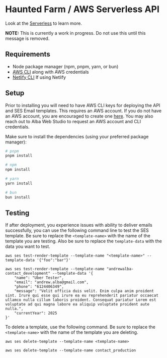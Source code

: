 # Haunted Farm / AWS Serverless API

Look at the [Serverless](https://www.serverless.com/framework/docs) to learn more.

**NOTE:** This is currently a work in progress. Do not use this until this message is removed.

## Requirements

- Node package manager (npm, pnpm, yarn, or bun)
- [AWS CLI](https://aws.amazon.com/cli/) along with AWS credentials
- [Netlify CLI](https://www.netlify.com/platform/core/cli/#install) If using Netlify

## Setup

Prior to installing you will need to have AWS CLI keys for deploying the API and SES Email templates. 
This requires an AWS account. If you do not have an AWS account, you are encouraged to create
one [here](https://aws.amazon.com/free/). 
You may also reach out to Alba Web Studio to request an AWS account and CLI credentials.

Make sure to install the dependencies (using your preferred package manager):

```bash
# pnpm
pnpm install

# npm
npm install

# yarn
yarn install

# bun
bun install
```

## Testing

If after deployment, you experience issues with ability to deliver emails successfully, 
you can use the following command line to test the SES template.
Be sure to replace the `<template-name>` with the name of the template you are testing.
Also be sure to replace the `template-data` with the data you want to test.

```
aws ses test-render-template --template-name "<template-name>" --template-data '{"foo":"bar"}'
```

```
aws ses test-render-template --template-name "andrewalba-contact_development" --template-data '{
    "name": "Uber Tester",
    "email": "andrew.alba@gmail.com",
    "phone": "6124406349",
    "message": "Velit officia duis velit. Enim culpa anim proident sint. Irure qui esse qui irure ea eu reprehenderit pariatur occaecat ullamco nulla cillum laboris proident. Consequat pariatur Lorem est voluptate ad qui magna labore ea aliquip voluptate proident aute nulla.",
    "currentYear": 2025
}'
```

To delete a template, use the following command. 
Be sure to replace the `<template-name>` with the name of the template you are deleting.

```
aws ses delete-template --template-name <template-name>
```

```
aws ses delete-template --template-name contact_production
```
